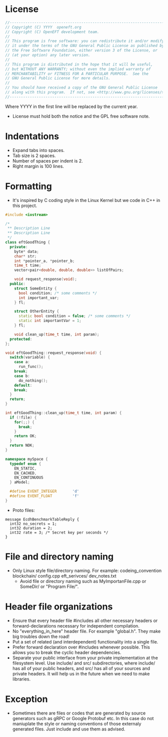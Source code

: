 # License
```C++
//----------------------------------------------------------------------
// Copyright (C) YYYY  openeft.org
// Copyright (C) OpenEFT development team.
//
// This program is free software: you can redistribute it and/or modify
// it under the terms of the GNU General Public License as published by
// the Free Software Foundation, either version 3 of the License, or
// (at your option) any later version.
//
// This program is distributed in the hope that it will be useful,
// but WITHOUT ANY WARRANTY; without even the implied warranty of
// MERCHANTABILITY or FITNESS FOR A PARTICULAR PURPOSE.  See the
// GNU General Public License for more details.
//
// You should have received a copy of the GNU General Public License
// along with this program.  If not, see <http://www.gnu.org/licenses/>.
//----------------------------------------------------------------------
```
Where YYYY in the first line will be replaced by the current year.
* License must hold both the notice and the GPL free software note.

# Indentations
* Expand tabs into spaces.
* Tab size is 2 spaces.
* Number of spaces per indent is 2.
* Right margin is 100 lines.

# Formatting
* It's inspired by C coding style in the Linux Kernel but we code in C++ in this project.

```C++
#include <iostream>

/*
 ** Description Line
 ** Description Line
 */
class eftGoodThing {
  private:
    byte* data;
    char* str;
    int *pointer_a, *pointer_b;
    time_t time;
    vector<pair<double, double, double>> listOfPairs;

    void request_response(void);
  public:
    struct SomeEntity {
      bool condition; /* some comments */
      int important_var;
    } fl;

    struct OtherEntity {
      static bool condition = false; /* some comments */
      static int importantVar = 1;
    } fl;

    void clean_up(time_t time, int param);
  protected:
};

void eftGoodThing::request_response(void) {
  switch(variable) {
    case a:
      run_func();
    break;
    case b:
      do_nothing();
    default:
    break;
  }
  return;
}

int eftGoodThing::clean_up(time_t time, int param) {
  if (!file) {
    for(;;) {
      break;
    }
    return OK;
  }
  return NOK;
}

namespace mySpace {
  typedef enum {
    EN_STATIC,
    EN_CACHED,
    EN_CONTINUOUS
  } aModel;

  #define EVENT_INTEGER       'd'
  #define EVENT_FLOAT         'f'
}
```

* Proto files:
```
message EcdhBenchmarkTableReply {
  int32 no_secrets = 1;
  int32 duration = 2;
  int32 rate = 3; /* Secret key per seconds */
}
```

# File and directory naming
* Only Linux style file/directory naming. For example: codeing_convention blockchain/ config.cpp
    eft_serivces/ dev_notes.txt
    - Avoid file or directory naming such as MyImportanFile.cpp or SomeDir/ or "Program File/".

# Header file organizations
* Ensure that every header file \#includes all other necessary headers or forward-declarations
  necessary for independent compilation.
* No "everything_in_here" header file. For example "global.h". They make big troubles down the road!
* Put a set of related (and interdependent) functionality into a single file.
* Prefer forward declaration over \#includes whenever possible. This allows you to break the cyclic
  header dependencies.
* Separate your public interface from your private implementation at the filesystem level.
  Use include/ and src/ subdirectories, where include/ has all of your public headers, and src/ has
  all of your sources and private headers. It will help us in the future when we need to make libraries.


# Exception
* Sometimes there are files or codes that are generated by source generators such as gRPC or 
Google Protobuf etc. In this case do not maniuplate the style or naming conventions of those 
externaly generated files. Just include and use them as advised.
